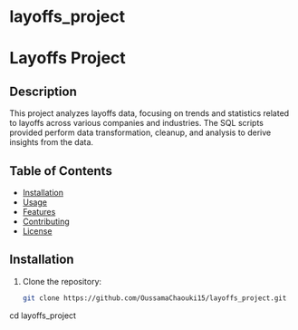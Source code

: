 # layoffs_project
# Layoffs Project

## Description
This project analyzes layoffs data, focusing on trends and statistics related to layoffs across various companies and industries. The SQL scripts provided perform data transformation, cleanup, and analysis to derive insights from the data.

## Table of Contents
- [Installation](#installation)
- [Usage](#usage)
- [Features](#features)
- [Contributing](#contributing)
- [License](#license)

## Installation
1. Clone the repository:
   ```bash
   git clone https://github.com/OussamaChaouki15/layoffs_project.git
cd layoffs_project

